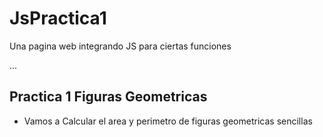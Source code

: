 # JsPractica1
Una pagina web integrando JS para ciertas funciones 

...

## Practica 1 Figuras Geometricas 

- Vamos a Calcular el area y perimetro de figuras geometricas sencillas

